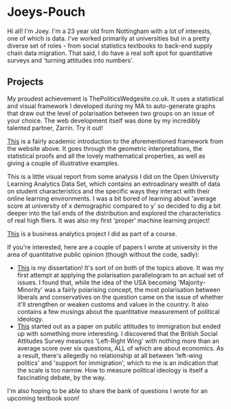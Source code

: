 # Joeys-Pouch

Hi all! I'm Joey. I'm a 23 year old from Nottingham with a lot of interests, one of which is data. I've worked primarily at universities but in a pretty diverse set of roles - from social statistics textbooks to back-end supply chain data migration. That said, I do have a real soft spot for quantitative surveys and 'turning attitudes into numbers'.

## Projects

My proudest achievement is ThePoliticsWedgesite.co.uk. It uses a statistical and visual framework I developed during my MA to auto-generate graphs that draw out the level of polarisation between two groups on an issue of your choice. The web development itself was done by my incredibly talented partner, Zarrin. Try it out! 

[This](https://github.com/JoeysPouch/Joeys-Pouch/blob/main/PolPar-Description-And-Proofs.pdf) is a fairly academic introduction to the aforementioned framework from the website above. It goes through the geometric interpretations, the statistical proofs and all the lovely mathematical properties, as well as giving a couple of illustrative examples.

This is a little visual report from some analysis I did on the Open University Learning Analytics Data Set, which contains an extroadinary wealth of data on student characteristics and the specific ways they interact with their online learning environments. I was a bit bored of learning about 'average score at university of x demographic compared to y' so decided to dig a bit deeper into the tail ends of the distribution and explored the characteristics of real high fliers. It was also my first 'proper' machine learning project!

[This](https://github.com/JoeysPouch/Joeys-Pouch/blob/main/Put-BA-Project-Here) is a business analytics project I did as part of a course.

If you're interested, here are a couple of papers I wrote at university in the area of quantitative public opinion (though without the code, sadly): 

- [This](https://github.com/JoeysPouch/Joeys-Pouch/blob/main/MA-Dissertation.pdf) is my dissertation! It's sort of on both of the topics above. It was my first attempt at applying the polarisation parallelogram to an actual set of issues. I found that, while the idea of the USA becoming 'Majority-Minority' was a fairly polarising concept, the most polarisation between liberals and conservatives on the question came on the issue of whether it'll strengthen or weaken customs and values in the country. It also contains a few musings about the quantitative measurement of political ideology.
- [This](https://github.com/yourusername/yourrepositoryname/blob/Migration-Attitudes-And-Critique-Of-BSA-Quant-Scale/.pdf) started out as a paper on public attitudes to immigration but ended up with something more interesting. I discovered that the British Social Attitudes Survey measures 'Left-Right Wing' with nothing more than an average score over six questions, ALL of which are about economics. As a result, there's allegedly no relationship at all between 'left-wing politics' and 'support for immigration', which to me is an indication that the scale is too narrow. How to measure political ideology is itself a fascinating debate, by the way. 

I'm also hoping to be able to share the bank of questions I wrote for an upcoming textbook soon!

